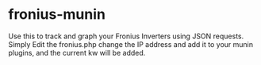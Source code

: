 # fronius-munin
Use this to track and graph your Fronius Inverters using JSON requests.
Simply Edit the fronius.php change the IP address and add it to your munin plugins, and the current kw will be added.

